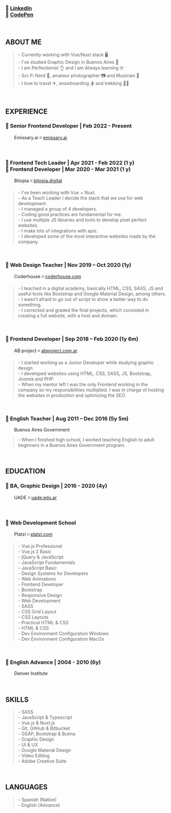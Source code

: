<h3>
  🔸 <a href="https://www.linkedin.com/in/damiothar/">LinkedIn</a></br>
  🔸 <a href="https://codepen.io/damiothar">CodePen</a>
</h3>
<br />

<h2>ABOUT ME</h2>
<blockquote>
  - Currently working with Vue/Nuxt stack 🖥<br />
  - I've studied Graphic Design in Buenos Aires 🎨<br />
  - I am Perfectionist 👌 and I am Always learning 🤓<br />
  - Sci-Fi Nerd 🚀, amateur photographer 📷 and Musician 🎸<br />
  - I love to travel ✈, snowboarding 🏂 and trekking 🏃‍♂️<br />
</blockquote>
<br />

<h2>EXPERIENCE</h2>
<h3>
  🔸 Senior Frontend Developer | Feb 2022 - Present
</h3>
<p>
  &nbsp;&nbsp;&nbsp;&nbsp;&nbsp;&nbsp;
  Emissary.ai ◽ <a href="https://www.emissary.ai/">emissary.ai</a>
</p>
<br />

<h3>
  🔸 Frontend Tech Leader | Apr 2021 - Feb 2022 (1 y)<br />
  🔸 Frontend Developer | Mar 2020 - Mar 2021 (1 y)
</h3>
<p>
  &nbsp;&nbsp;&nbsp;&nbsp;&nbsp;&nbsp;
  Bitopia ◽ <a href="https://bitopia.digital/">bitopia.digital</a>
</p>
<blockquote>
  - I’ve been working with Vue + Nuxt.<br />
  - As a Teach Leader I decide the stack that we use for web development.<br />
  - I managed a group of 4 developers.<br />
  - Coding good practices are fundamental for me.<br />
  - I use multiple JS libraries and tools to develop pixel perfect websites.<br />
  - I make lots of integrations with apis.<br />
  - I developed some of the most interactive websites made by the company.<br />
</blockquote>
<br />

<h3>
  🔸 Web Design Teacher | Nov 2019 – Oct 2020 (1y)
</h3>
<p>
  &nbsp;&nbsp;&nbsp;&nbsp;&nbsp;&nbsp;
  Coderhouse ◽ <a href="https://www.coderhouse.com/">coderhouse.com</a>
</p>
<blockquote>
  - I teached in a digital academy, basically HTML, CSS, SASS, JS and useful tools like Bootstrap and Google Material Design, among others.<br />
  - I wasn’t afraid to go out of script to show a better way to do something.<br />
  - I corrected and graded the final projects, which consisted in creating a full website, with a host and domain.<br />
</blockquote>
<br />

<h3>
  🔸 Frontend Developer | Sep 2018 – Feb 2020 (1y 6m)
</h3>
<p>
  &nbsp;&nbsp;&nbsp;&nbsp;&nbsp;&nbsp;
  AB project ◽ <a href="https://www.abproject.com.ar/">abproject.com.ar</a>
</p>
<blockquote>
  - I started working as a Junior Developer while studying graphic design.<br />
  - I developed websites using HTML, CSS, SASS, JS, Bootstrap, Joomla and PHP.<br />
  - When my mentor left I was the only Frontend working in the company so my responsibilities multiplied. I was in charge of hosting the websites in production and optimizing the SEO.<br />
</blockquote>
<br />

<h3>
  🔸 English Teacher | Aug 2011 – Dec 2016 (5y 5m)
</h3>
<p>
  &nbsp;&nbsp;&nbsp;&nbsp;&nbsp;&nbsp;
  Buenos Aires Government
</p>
<blockquote>
  - When I finished high school, I worked teaching English to adult beginners in a Buenos Aires Government program.<br />
</blockquote>
<br />

<h2>EDUCATION</h2>
<h3>
  🔸 BA, Graphic Design | 2016 - 2020 (4y)
</h3>
<p>
  &nbsp;&nbsp;&nbsp;&nbsp;&nbsp;&nbsp;
  UADE ◽ <a href="https://www.uade.edu.ar/">uade.edu.ar</a>
</p>
<br />

<h3>
  🔸 Web Development School
</h3>
<p>
  &nbsp;&nbsp;&nbsp;&nbsp;&nbsp;&nbsp;
  Platzi ◽ <a href="https://platzi.com/">platzi.com</a>
</p>
<blockquote>
  - Vue.js Professional<br />
  - Vue.js 2 Basic<br />
  - jQuery & JavaScript<br />
  - JavaScript Fundamentals<br />
  - JavaScript Basic<br />
  - Design Systems for Developers<br />
  - Web Animations<br />
  - Frontend Developer<br />
  - Bootstrap<br />
  - Responsive Design<br />
  - Web Development<br />
  - SASS<br />
  - CSS Grid Layout<br />
  - CSS Layouts<br />
  - Practical HTML & CSS<br />
  - HTML & CSS<br />
  - Dev Environment Configuration Windows<br />
  - Dev Environment Configuration MacOs<br />
</blockquote>
<br />

<h3>
  🔸 English Advance | 2004 - 2010 (6y)
</h3>
<p>
  &nbsp;&nbsp;&nbsp;&nbsp;&nbsp;&nbsp;
  Denver Institute
</p>
<br />

<h2>SKILLS</h2>
<blockquote>
  - SASS<br />
  - JavaScript & Typescript<br />
  - Vue.js & Nuxt.js<br />
  - Git, GitHub & Bitbucket<br />
  - GSAP, Bootstrap & Bulma<br />
  - Graphic Design<br />
  - UI & UX<br />
  - Google Material Design<br />
  - Video Editing<br />
  - Adobe Creative Suite<br />
</blockquote>
<br />

<h2>LANGUAGES</h2>
<blockquote>
  - Spanish (Native)<br />
  - English (Advance)<br />
</blockquote>
<br />
